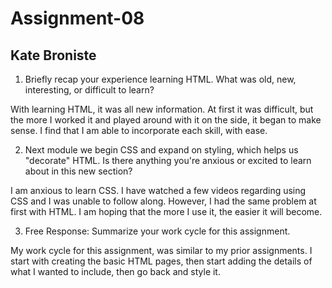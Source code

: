 # Assignment-08
## Kate Broniste

1. Briefly recap your experience learning HTML. What was old, new, interesting, or difficult to learn?

With learning HTML, it was all new information. At first it was difficult, but the more I worked it and played around with it on the side, it began to make sense. I find that I am able to incorporate each skill, with ease.

2. Next module we begin CSS and expand on styling, which helps us "decorate" HTML. Is there anything you're anxious or excited to learn about in this new section?

I am anxious to learn CSS. I have watched a few videos regarding using CSS and I was unable to follow along. However, I had the same problem at first with HTML. I am hoping that the more I use it, the easier it will become.

3. Free Response: Summarize your work cycle for this assignment.

My work cycle for this assignment, was similar to my prior assignments. I start with creating the basic HTML pages, then start adding the details of what I wanted to include, then go back and style it.
